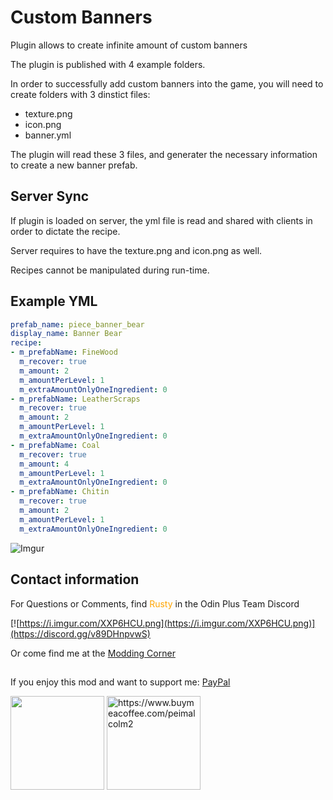 # Custom Banners

Plugin allows to create infinite amount of custom banners

The plugin is published with 4 example folders.

In order to successfully add custom banners into the game, you will need to create folders with 3 dinstict files:
- texture.png
- icon.png
- banner.yml

The plugin will read these 3 files, and generater the necessary information to create a new banner prefab.

## Server Sync

If plugin is loaded on server, the yml file is read and shared with clients in order to dictate the recipe.

Server requires to have the texture.png and icon.png as well.

Recipes cannot be manipulated during run-time.

## Example YML

```yml
prefab_name: piece_banner_bear
display_name: Banner Bear
recipe:
- m_prefabName: FineWood
  m_recover: true
  m_amount: 2
  m_amountPerLevel: 1
  m_extraAmountOnlyOneIngredient: 0
- m_prefabName: LeatherScraps
  m_recover: true
  m_amount: 2
  m_amountPerLevel: 1
  m_extraAmountOnlyOneIngredient: 0
- m_prefabName: Coal
  m_recover: true
  m_amount: 4
  m_amountPerLevel: 1
  m_extraAmountOnlyOneIngredient: 0
- m_prefabName: Chitin
  m_recover: true
  m_amount: 2
  m_amountPerLevel: 1
  m_extraAmountOnlyOneIngredient: 0
```

![Imgur](https://i.imgur.com/eG7Zivz.png)

## Contact information
For Questions or Comments, find <span style="color:orange">Rusty</span> in the Odin Plus Team Discord

[![https://i.imgur.com/XXP6HCU.png](https://i.imgur.com/XXP6HCU.png)](https://discord.gg/v89DHnpvwS)

Or come find me at the [Modding Corner](https://discord.gg/fB8aHSfA8B)

##
If you enjoy this mod and want to support me:
[PayPal](https://paypal.me/mpei)

<span>
<img src="https://i.imgur.com/rbNygUc.png" alt="" width="150">
<img src="https://i.imgur.com/VZfZR0k.png" alt="https://www.buymeacoffee.com/peimalcolm2" width="150">
</span>
